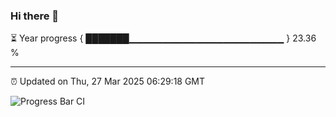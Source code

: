 ### Hi there 👋

⏳ Year progress { ███████▁▁▁▁▁▁▁▁▁▁▁▁▁▁▁▁▁▁▁▁▁▁▁ } 23.36 %

---

⏰ Updated on Thu, 27 Mar 2025 06:29:18 GMT

![Progress Bar CI](https://github.com/liununu/liununu/workflows/Progress%20Bar%20CI/badge.svg)
